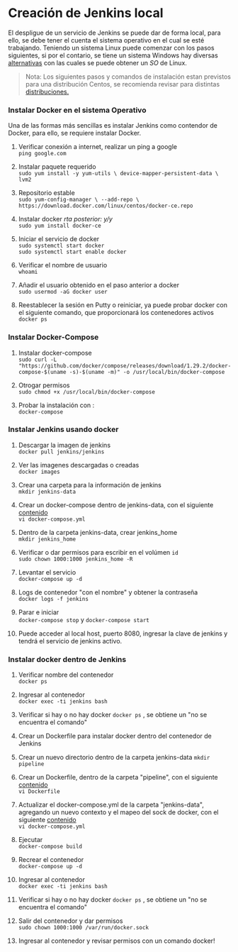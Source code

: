 # Creación de Jenkins local 

El despligue de un servicio de Jenkins se puede dar de forma local, para ello, se debe tener el cuenta el sistema operativo en el cual se esté trabajando. Teniendo un sistema Linux puede comenzar con los pasos siguientes, si por el contario, se tiene un sistema Windows hay diversas [alternativas](https://github.ibm.com/IBM-talent/devops-wiki/blob/linux/1-Linux-en-Windows.md) con las cuales se puede obtener un _SO_ de Linux.
> Nota: Los siguientes pasos y comandos de instalación estan previstos para una distribución Centos, se recomienda revisar para distintas [distribuciones.](https://docs.docker.com/engine/install/)

### Instalar Docker en el sistema Operativo
Una de las formas más sencillas es instalar Jenkins como contendor de Docker, para ello, se requiere instalar Docker.  
  
  1. Verificar conexión a internet, realizar un ping a google  
 `ping google.com`
 
  2. Instalar paquete requerido       
 ```sudo yum install -y yum-utils \ device-mapper-persistent-data \ lvm2 ```
 
  3. Repositorio estable       
  `sudo yum-config-manager \ --add-repo \ https://download.docker.com/linux/centos/docker-ce.repo`
  
  4. Instalar docker *rta posterior: y/y*          
  `sudo yum install docker-ce`    
  
  5. Iniciar el servicio de docker           
  `sudo systemctl start docker`     
  `sudo systemctl start enable docker`
  
  6. Verificar el nombre de usuario          
 `whoami`
 
  7. Añadir el usuario obtenido en el paso anterior a docker            
 `sudo usermod -aG docker user` 
 
  8. Reestablecer la sesión en Putty o reiniciar, ya puede probar docker con el siguiente comando, que proporcionará los contenedores activos           
 `docker ps`

### Instalar Docker-Compose

1. Instalar docker-compose           
`sudo curl -L "https://github.com/docker/compose/releases/download/1.29.2/docker-compose-$(uname -s)-$(uname -m)" -o /usr/local/bin/docker-compose`

2. Otrogar permisos     
`sudo chmod +x /usr/local/bin/docker-compose`

3. Probar la instalación con :           
 `docker-compose`

### Instalar Jenkins usando docker
1. Descargar la imagen de jenkins     
 `docker pull jenkins/jenkins`

2. Ver las imagenes descargadas o creadas    
 `docker images`
 
3. Crear una carpeta para la información de jenkins      
 `mkdir jenkins-data`

4. Crear un docker-compose dentro de jenkins-data, con el siguiente [contenido](https://github.ibm.com/IBM-talent/devops/tree/master/Jenkins)             
`vi docker-compose.yml`

5. Dentro de la carpeta jenkins-data, crear jenkins_home      
`mkdir jenkins_home`

6. Verificar o dar permisos para escribir en el volúmen `id`  
  `sudo chown 1000:1000 jenkins_home -R`

7. Levantar el servicio      
`docker-compose up -d`

8. Logs de contenedor "con el nombre" y obtener la contraseña        
`docker logs -f jenkins`

9. Parar e iniciar      
 `docker-compose stop` y `docker-compose start`
 
 10. Puede acceder al local host, puerto 8080, ingresar la clave de jenkins y tendrá el servicio de jenkins activo.



### Instalar docker dentro de Jenkins

1. Verificar nombre del contenedor              
`docker ps`

2. Ingresar al contenedor        
`docker exec -ti jenkins bash`

3. Verificar si hay o no hay docker `docker ps` , se obtiene un "no se encuentra el comando"

4. Crear un Dockerfile para instalar docker dentro del contenedor de Jenkins

5. Crear un nuevo directorio dentro de la carpeta jenkins-data 
 `mkdir pipeline`

6. Crear un Dockerfile, dentro de la carpeta "pipeline", con el siguiente [contenido](https://github.ibm.com/IBM-talent/devops/tree/master/Jenkins/Docker%20en%20Jenkins)                         
 `vi Dockerfile`

7. Actualizar el docker-compose.yml de la carpeta "jenkins-data", agregando un nuevo contexto y el mapeo del sock de docker, con el siguiente [contenido](https://github.ibm.com/IBM-talent/devops/tree/master/Jenkins/Docker%20en%20Jenkins)                            
`vi docker-compose.yml`

8. Ejecutar     
`docker-compose build`

9. Recrear el contenedor      
`docker-compose up -d`

10. Ingresar al contenedor  
`docker exec -ti jenkins bash`

11. Verificar si hay o no hay docker `docker ps` , se obtiene un "no se encuentra el comando"

12. Salir del contenedor y dar permisos     
`sudo chown 1000:1000 /var/run/docker.sock`

13. Ingresar al contenedor y revisar permisos con un comando docker!

